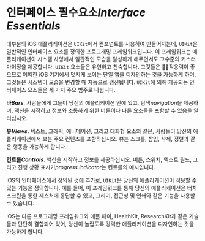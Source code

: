 # 인터페이스 필수요소*Interface Essentials*

대부분의 iOS 애플리케이션은 `UIKit`에서 컴포넌트를 사용하여 만들어지는데, `UIKit`은 일반적인 인터페이스 요소를 정의한 프로그래밍 프레임워크입니다. 이 프레임워크는 애플리케이션이 시스템 사잉에서 일관적인 모습을 달성하게 해주면서도 고수준의 커스터마이징을 제공합니다. `UIKit` 요소들은 유연하고 친숙합니다. 그것들은 적응력이 좋으므로 어떠한 iOS 기기에서 멋지게 보이는 단일 앱을 디자인하는 것을 가능하게 하며, 그것들은 시스템이 모습을 변경할 때 자동으로 갱신됩니다. `UIKit`에 의해 제공되는 인터페이스 요소들은 세 가지 주요 범주로 나뉩니다.

**바*Bars***. 사람들에게 그들이 당신의 애플리케이션 안에 있고, 탐색*navigation*을 제공하며, 액션을 시작하고 정보와 소통하기 위한 버튼이나 다른 요소들을 포함할 수 있음을 알리십시오.

**뷰*Views***. 텍스트, 그래픽, 애니메이션, 그리고 대화형 요소와 같은, 사람들이 당신의 애플리케이션에서 보는 주요 컨텐츠를 포함하십시오. 뷰는 스크롤, 삽입, 삭제, 정렬과 같은 행동을 가능하게 합니다.

**컨트롤*Controls***. 액션을 시작하고 정보를 제공하십시오. 버튼, 스위치, 텍스트 필드, 그리고 진행 상황 표시기*progress indicator*는 컨트롤의 예시입니다.

iOS의 인터페이스에서 정의된 것에 추가로, `UIKit`은 당신의 애플리케이션이 적용할 수 있는 기능을 정의합니다. 예를 들어, 이 프레임워크를 통해 당신의 애플리케이션은 터치스크린을 통한 제스처에 응답할 수 있고, 그리기, 접근성 및 인쇄와 같은 기능을 사용할 수 있습니다.

iOS는 다른 프로그래밍 프레임워크와 애플 페이, HealthKit, ResearchKit과 같은 기술들과 단단히 결합되어 있어, 당신이 놀랍도록 강력한 애플리케이션을 디자인하는 것을 가능하게 합니다.